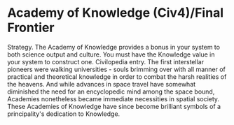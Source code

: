 # Academy of Knowledge (Civ4)/Final Frontier

Strategy.
The Academy of Knowledge provides a bonus in your system to both science output and culture. You must have the Knowledge value in your system to construct one.
Civilopedia entry.
The first interstellar pioneers were walking universities - souls brimming over with all manner of practical and theoretical knowledge in order to combat the harsh realities of the heavens. And while advances in space travel have somewhat diminished the need for an encyclopedic mind among the space bound, Academies nonetheless became immediate necessities in spatial society. These Academies of Knowledge have since become brilliant symbols of a principality's dedication to Knowledge.
